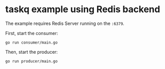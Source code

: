 # taskq example using Redis backend

The example requires Redis Server running on the `:6379`.

First, start the consumer:

```shell
go run consumer/main.go

```

Then, start the producer:

```shell
go run producer/main.go
```
